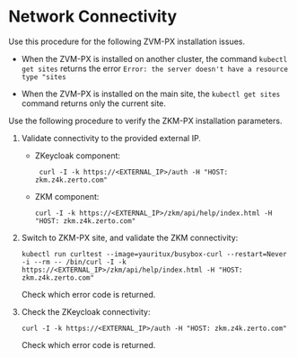 # Network Connectivity

Use this procedure for the following ZVM-PX installation issues.

-   When the ZVM-PX is installed on another cluster, the command ```kubectl get sites``` returns the error ```Error: the server doesn't have a resource type "sites```

-   When the ZVM-PX is installed on the main site, the ```kubectl get sites``` command returns only the current site.

Use the following procedure to verify the ZKM-PX installation parameters.

1.  Validate connectivity to the provided external IP.

    -  ZKeycloak component:

       ```
        curl -I -k https://<EXTERNAL_IP>/auth -H "HOST: zkm.z4k.zerto.com"    
        ```

    -  ZKM component:

        ```
        curl -I -k https://<EXTERNAL_IP>/zkm/api/help/index.html -H "HOST: zkm.z4k.zerto.com"
        ```

2.  Switch to ZKM-PX site, and validate the ZKM connectivity:

    ```
    kubectl run curltest --image=yauritux/busybox-curl --restart=Never -i --rm -- /bin/curl -I -k https://<EXTERNAL_IP>/zkm/api/help/index.html -H "HOST: zkm.z4k.zerto.com" 
    ```

    Check which error code is returned.

3. Check the ZKeycloak connectivity:

   ```
   curl -I -k https://<EXTERNAL_IP>/auth -H "HOST: zkm.z4k.zerto.com"
   ```

    Check which error code is returned.


 

